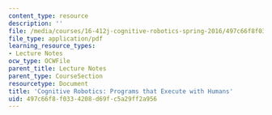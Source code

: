 ```yaml
---
content_type: resource
description: ''
file: /media/courses/16-412j-cognitive-robotics-spring-2016/497c66f8f0334208d69fc5a29ff2a956_MIT16_412JS16_L13.pdf
file_type: application/pdf
learning_resource_types:
- Lecture Notes
ocw_type: OCWFile
parent_title: Lecture Notes
parent_type: CourseSection
resourcetype: Document
title: 'Cognitive Robotics: Programs that Execute with Humans'
uid: 497c66f8-f033-4208-d69f-c5a29ff2a956
---
```

